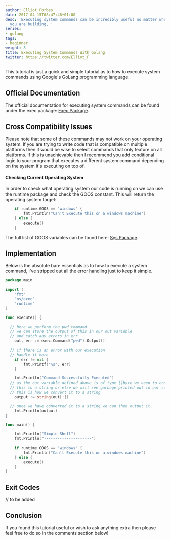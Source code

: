 ```yaml
---
author: Elliot Forbes
date: 2017-04-15T08:47:48+01:00
desc: 'Executing system commands can be incredibly useful no matter what sort of software
  you are building, '
series:
- golang
tags:
- beginner
weight: 8
title: Executing System Commands With Golang
twitter: https://twitter.com/Elliot_F
---
```


This tutorial is just a quick and simple tutorial as to how to execute system commands using Google's GoLang programming language.

## Official Documentation

The official documentation for executing system commands can be found under the exec package: [Exec Package](https://golang.org/pkg/os/exec/). 

## Cross Compatibility Issues

Please note that some of these commands may not work on your operating system. If you are trying to write code that is compatible on multiple platforms then it would be wise to select commands that only feature on all platforms. If this is unachievable then I recommend you add conditional logic to your program that executes a different system command depending on the system it's executing on top of.

#### Checking Current Operating System

In order to check what operating system our code is running on we can use the runtime package and check the GOOS constant. This will return the operating system target:

```go
    if runtime.GOOS == "windows" {
		fmt.Println("Can't Execute this on a windows machine")
	} else {
		execute()
	}
```

The full list of GOOS variables can be found here: [Sys Package](https://golang.org/pkg/runtime/internal/sys/#GOOS).

## Implementation

Below is the absolute bare essentials as to how to execute a system command, I've stripped out all the error handling just to keep it simple.

```go
package main

import (
	"fmt"
	"os/exec"
	"runtime"
)

func execute() {

  // here we perform the pwd command.
  // we can store the output of this in our out variable 
  // and catch any errors in err
	out, err := exec.Command("pwd").Output()

  // if there is an error with our execution
  // handle it here
	if err != nil {
		fmt.Printf("%s", err)
	}

	fmt.Println("Command Successfully Executed")
  // as the out variable defined above is of type []byte we need to convert
  // this to a string or else we will see garbage printed out in our console
  // this is how we convert it to a string
	output := string(out[:])

  // once we have converted it to a string we can then output it.
	fmt.Println(output)
}

func main() {

	fmt.Println("Simple Shell")
	fmt.Println("---------------------")

	if runtime.GOOS == "windows" {
		fmt.Println("Can't Execute this on a windows machine")
	} else {
		execute()
	}
}

```

## Exit Codes

// to be added

## Conclusion

If you found this tutorial useful or wish to ask anything extra then please feel free to do so in the comments section below!